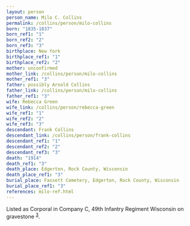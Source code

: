 ```yaml
---
layout: person
person_name: Milo C. Collins
permalink: /collins/person/milo-collins
born: "1835-1837"
born_ref1: "1"
born_ref2: "2"
born_ref3: "3"
birthplace: New York
birthplace_ref1: "1"
birthplace_ref2: "2"
mother: unconfirmed
mother_link: /collins/person/milo-collins
mother_ref1: "3"
father: possibly Arnold Collins
father_link: /collins/person/milo-collins
father_ref1: "3"
wife: Rebecca Green
wife_link: /collins/person/rebecca-green
wife_ref1: "1"
wife_ref2: "2"
wife_ref3: "3"
descendant: Frank Collins
descendant_link: /collins/person/frank-collins
descendant_ref1: "1"
descendant_ref2: "2"
descendant_ref3: "3"
death: "1914"
death_ref1: "3"
death_place: Edgerton, Rock County, Wisconsin
death_place_ref1: "3"
burial_place: Fassett Cemetery, Edgerton, Rock County, Wisconsin
burial_place_ref1: "3"
references: milo-ref.html
---
```


Listed as Corporal in Company C, 49th Infantry Regiment Wisconsin on gravestone <sup>[3](#3)</sup>.
